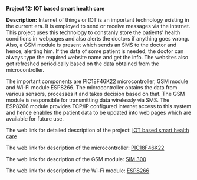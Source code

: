 __Project 12: IOT based smart health care__

__Description:__
Internet of things or IOT is an important technology existing in the current era. It is employed to send or receive messages via the internet. This project uses this technology to constanly store the patients' health conditions in webpages and also alerts the doctors if anything goes wrong. Also, a GSM module is present which sends an SMS to the doctor and hence, alerting him. If the data of some patient is needed, the doctor can always type the required website name and get the info. The websites also get refreshed periodically based on the data obtained from the microcontroller.

The important components are PIC18F46K22 microcontroller, GSM module and Wi-Fi module ESP8266. The microcontroller obtains the data from various sensors, processes it and takes decision based on that. The GSM module is responsible for transmitting data wirelessly via SMS. The ESP8266 module provides TCP/IP configured internet access to this system and hence enables the patient data to be updated into web pages which are available for future use.

The web link for detailed description of the project: [IOT based smart health care](https://ijritcc.org/download/1438757194.pdf)

The web link for description of the microcontroller: [PIC18F46K22](https://www.alldatasheet.com/view.jsp?Searchword=PIC18F46K22&sField=4)

The web link for description of the GSM module: [SIM 300](https://www.alldatasheet.com/view.jsp?Searchword=SIM300)

The web link for description of the Wi-Fi module: [ESP8266](https://components101.com/wireless/esp8266-pinout-configuration-features-datasheet)
